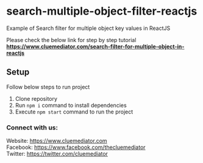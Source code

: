 # search-multiple-object-filter-reactjs
Example of Search filter for multiple object key values in ReactJS

Please check the below link for step by step tutorial
**https://www.cluemediator.com/search-filter-for-multiple-object-in-reactjs**

## Setup
Follow below steps to run project

1. Clone repository
2. Run `npm i` command to install dependencies
3. Execute `npm start` command to run the project

### Connect with us:
Website: https://www.cluemediator.com  
Facebook: https://www.facebook.com/thecluemediator  
Twitter: https://twitter.com/cluemediator

